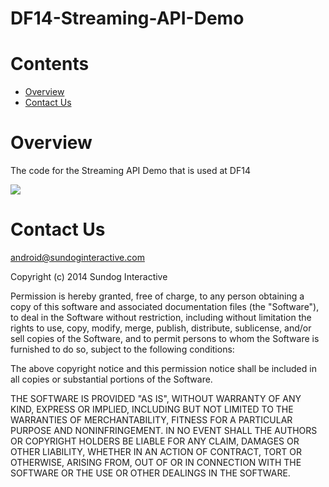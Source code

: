 DF14-Streaming-API-Demo
================

# Contents

* [Overview](#overview)
* [Contact Us](#contactus)

<a name="overview"></a>
# Overview

The code for the Streaming API Demo that is used at DF14

![](http://www.sundoginteractive.com/images/uploads/channel_images/realtime-tracking.jpg)

<a name="contactus"></a>
# Contact Us

android@sundoginteractive.com    


Copyright (c) 2014 Sundog Interactive

Permission is hereby granted, free of charge, to any person obtaining a copy
of this software and associated documentation files (the "Software"), to deal
in the Software without restriction, including without limitation the rights
to use, copy, modify, merge, publish, distribute, sublicense, and/or sell
copies of the Software, and to permit persons to whom the Software is
furnished to do so, subject to the following conditions:

The above copyright notice and this permission notice shall be included in
all copies or substantial portions of the Software.

THE SOFTWARE IS PROVIDED "AS IS", WITHOUT WARRANTY OF ANY KIND, EXPRESS OR
IMPLIED, INCLUDING BUT NOT LIMITED TO THE WARRANTIES OF MERCHANTABILITY,
FITNESS FOR A PARTICULAR PURPOSE AND NONINFRINGEMENT. IN NO EVENT SHALL THE
AUTHORS OR COPYRIGHT HOLDERS BE LIABLE FOR ANY CLAIM, DAMAGES OR OTHER
LIABILITY, WHETHER IN AN ACTION OF CONTRACT, TORT OR OTHERWISE, ARISING FROM,
OUT OF OR IN CONNECTION WITH THE SOFTWARE OR THE USE OR OTHER DEALINGS IN
THE SOFTWARE.
